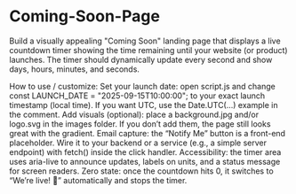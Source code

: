 # Coming-Soon-Page
Build a visually appealing "Coming Soon" landing page that displays a live countdown timer showing the time remaining until your website (or product) launches. The timer should dynamically update every second and show days, hours, minutes, and seconds.

How to use / customize:
Set your launch date: open script.js and change
const LAUNCH_DATE = "2025-09-15T10:00:00";
to your exact launch timestamp (local time). If you want UTC, use the Date.UTC(...) example in the comment.
Add visuals (optional): place a background.jpg and/or logo.svg in the images folder. If you don’t add them, the page still looks great with the gradient.
Email capture: the “Notify Me” button is a front-end placeholder. Wire it to your backend or a service (e.g., a simple server endpoint) with fetch() inside the click handler.
Accessibility: the timer area uses aria-live to announce updates, labels on units, and a status message for screen readers.
Zero state: once the countdown hits 0, it switches to “We’re live! 🎉” automatically and stops the timer.
